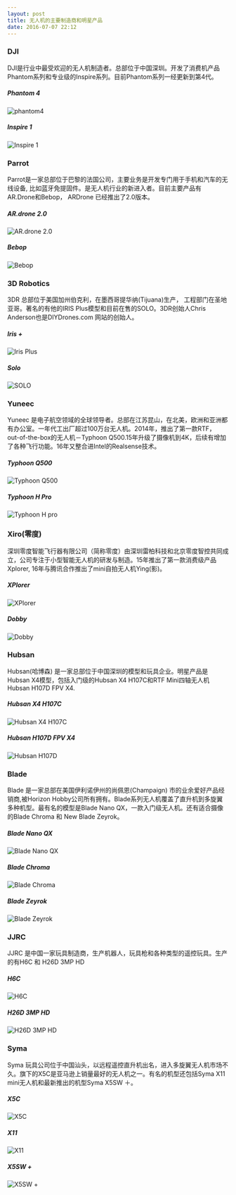 ```yaml
---
layout: post
title: 无人机的主要制造商和明星产品
date: 2016-07-07 22:12
---
```


### DJI

DJI是行业中最受欢迎的无人机制造者。总部位于中国深圳。开发了消费机产品Phantom系列和专业级的Inspire系列。目前Phantom系列一经更新到第4代。

##### Phantom 4

![phantom4](http://ob5r6dtna.bkt.clouddn.com/phantom%204.jpg) 

##### Inspire 1

![Inspire 1](http://ob5r6dtna.bkt.clouddn.com/dji-inspire-1.jpg)

<div class="divider"></div>

### Parrot

Parrot是一家总部位于巴黎的法国公司，主要业务是开发专门用于手机和汽车的无线设备, 比如蓝牙免提固件。是无人机行业的新进入者。目前主要产品有AR.Drone和Bebop， ARDrone 已经推出了2.0版本。

##### AR.drone 2.0

![AR.drone 2.0](http://ob5r6dtna.bkt.clouddn.com/ar.drone.jpg)

##### Bebop

![Bebop](http://ob5r6dtna.bkt.clouddn.com/bepop.jpg)

<div class="divider"></div>

### 3D Robotics

3DR 总部位于美国加州伯克利，在墨西哥提华纳(Tijuana)生产， 工程部门在圣地亚哥。著名的有他的IRIS Plus模型和目前在售的SOLO。3DR创始人Chris Anderson也是DIYDrones.com 网站的创始人。

##### Iris +

![Iris Plus](http://ob5r6dtna.bkt.clouddn.com/Iris%20plus.jpg)

##### Solo

![SOLO](http://ob5r6dtna.bkt.clouddn.com/solo.jpg)


<div class="divider"></div>

### Yuneec

Yuneec 是电子航空领域的全球领导者。总部在江苏昆山，在北美，欧洲和亚洲都有办公室。一年代工出厂超过100万台无人机。2014年，推出了第一款RTF， out-of-the-box的无人机－Typhoon Q500.15年升级了摄像机到4K，后续有增加了各种飞行功能。16年又整合进Intel的Realsense技术。

##### Typhoon Q500

![Typhoon Q500](http://ob5r6dtna.bkt.clouddn.com/typhoon%20Q500.jpg)

##### Typhoon H Pro

![Typhoon H pro](http://ob5r6dtna.bkt.clouddn.com/typhoon%20h%20pro.png)

<div class="divider"></div>

### Xiro(零度)

深圳零度智能飞行器有限公司（简称零度）由深圳雷柏科技和北京零度智控共同成立，公司专注于小型智能无人机的研发与制造。15年推出了第一款消费级产品Xplorer, 16年与腾讯合作推出了mini自拍无人机Ying(影)。

##### XPlorer

![XPlorer](http://ob5r6dtna.bkt.clouddn.com/XPLORERV.jpg)

##### Dobby

![Dobby](http://ob5r6dtna.bkt.clouddn.com/dobby.jpg)

<div class="divider"></div>

### Hubsan

Hubsan(哈博森) 是一家总部位于中国深圳的模型和玩具企业。明星产品是Hubsan X4模型，包括入门级的Hubsan X4 H107C和RTF Mini四轴无人机Hubsan H107D FPV X4.

##### Hubsan X4 H107C

![Hubsan X4 H107C](http://ob5r6dtna.bkt.clouddn.com/hubsan%20x4%20H107c.jpg)

##### Hubsan H107D FPV X4

![Hubsan H107D](http://ob5r6dtna.bkt.clouddn.com/HubsanH107dFPV.jpg)

<div class="divider"></div>

### Blade

Blade 是一家总部在美国伊利诺伊州的尚佩恩(Champaign) 市的业余爱好产品经销商,被Horizon Hobby公司所有拥有。Blade系列无人机覆盖了直升机到多旋翼多种机型。最有名的模型是Blade Nano QX，一款入门级无人机。还有适合摄像的Blade Chroma 和 New Blade Zeyrok。

##### Blade Nano QX

![Blade Nano QX](http://ob5r6dtna.bkt.clouddn.com/Blade-Nano-QX.jpg)

##### Blade Chroma

![Blade Chroma](http://ob5r6dtna.bkt.clouddn.com/Blade-Chroma-AP-Combo-HD-RTF.JPG)

##### Blade Zeyrok

![Blade Zeyrok](http://ob5r6dtna.bkt.clouddn.com/HORIZON-Blade-Zeyrok-RTF.JPG)

<div class="divider"></div>

### JJRC

JJRC 是中国一家玩具制造商，生产机器人，玩具枪和各种类型的遥控玩具。生产的有H6C 和 H26D 3MP HD

##### H6C

![H6C](http://ob5r6dtna.bkt.clouddn.com/jjrc-h6c.jpg)

##### H26D 3MP HD

![H26D 3MP HD](http://ob5r6dtna.bkt.clouddn.com/jjrc%20h26D%203MP%20HD.jpg)

<div class="divider"></div>

### Syma

Syma 玩具公司位于中国汕头，以远程遥控直升机出名，进入多旋翼无人机市场不久。旗下的X5C是亚马逊上销量最好的无人机之一。有名的机型还包括Syma X11 mini无人机和最新推出的机型Syma X5SW ＋。

##### X5C

![X5C](http://ob5r6dtna.bkt.clouddn.com/Syma%20X5c.jpg)

##### X11

![X11](http://ob5r6dtna.bkt.clouddn.com/Syma%20X11.jpg)

##### X5SW +

![X5SW +](http://ob5r6dtna.bkt.clouddn.com/Syma%20X5%20SW%20+.jpg)